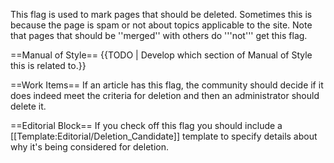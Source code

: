 This flag is used to mark pages that should be deleted. Sometimes this is because the page is spam or not about topics applicable to the site. Note that pages that should be ''merged'' with others do '''not''' get this flag.

==Manual of Style==
{{TODO | Develop which section of Manual of Style this is related to.}}

==Work Items==
If an article has this flag, the community should decide if it does indeed meet the criteria for deletion and then an administrator should delete it.

==Editorial Block==
If you check off this flag you should include a [[Template:Editorial/Deletion_Candidate]] template to specify details about why it's being considered for deletion.
